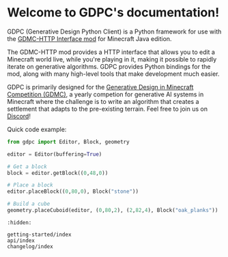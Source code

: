 # Welcome to GDPC's documentation!

GDPC (Generative Design Python Client) is a Python framework for use with the [GDMC-HTTP Interface mod](https://github.com/Niels-NTG/gdmc_http_interface) for Minecraft Java edition.

The GDMC-HTTP mod provides a HTTP interface that allows you to edit a Minecraft world live, while you're playing in it, making it possible to rapidly iterate on generative algorithms. GDPC provides Python bindings for the mod, along with many high-level tools that make development much easier.

GDPC is primarily designed for the [Generative Design in Minecraft Competition (GDMC)](https://gendesignmc.wikidot.com/), a yearly competion for generative AI systems in Minecraft where the challenge is to write an algorithm that creates a settlement that adapts to the pre-existing terrain. Feel free to join us on [Discord](https://discord.gg/YwpPCRQWND)!


Quick code example:
```python
from gdpc import Editor, Block, geometry

editor = Editor(buffering=True)

# Get a block
block = editor.getBlock((0,48,0))

# Place a block
editor.placeBlock((0,80,0), Block("stone"))

# Build a cube
geometry.placeCuboid(editor, (0,80,2), (2,82,4), Block("oak_planks"))
```




```{toctree}
:hidden:

getting-started/index
api/index
changelog/index
```
